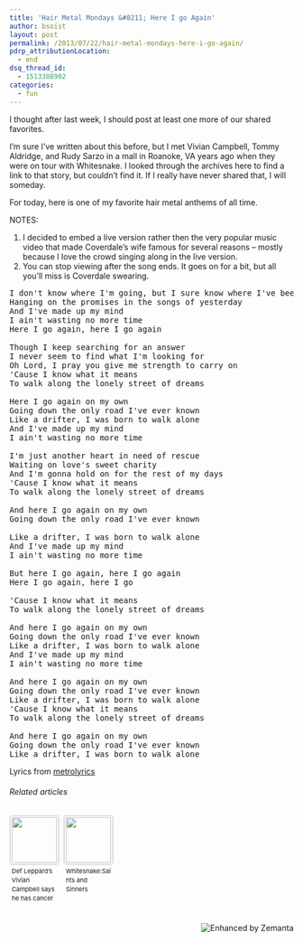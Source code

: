 ```yaml
---
title: 'Hair Metal Mondays &#8211; Here I go Again'
author: bsoist
layout: post
permalink: /2013/07/22/hair-metal-mondays-here-i-go-again/
pdrp_attributionLocation:
  - end
dsq_thread_id:
  - 1513388902
categories:
  - fun
---
```

I thought after last week, I should post at least one more of our shared favorites.

I&#8217;m sure I&#8217;ve written about this before, but I met Vivian Campbell, Tommy Aldridge, and Rudy Sarzo in a mall in Roanoke, VA years ago when they were on tour with Whitesnake. I looked through the archives here to find a link to that story, but couldn&#8217;t find it. If I really have never shared that, I will someday.

For today, here is one of my favorite hair metal anthems of all time.

NOTES:

  1. I decided to embed a live version rather then the very popular music video that made Coverdale&#8217;s wife famous for several reasons &#8211; mostly because I love the crowd singing along in the live version.
  2. You can stop viewing after the song ends. It goes on for a bit, but all you&#8217;ll miss is Coverdale swearing.

<div>
</div>

<pre>I don't know where I'm going, but I sure know where I've been
Hanging on the promises in the songs of yesterday
And I've made up my mind
I ain't wasting no more time
Here I go again, here I go again

Though I keep searching for an answer
I never seem to find what I'm looking for
Oh Lord, I pray you give me strength to carry on
'Cause I know what it means
To walk along the lonely street of dreams

Here I go again on my own
Going down the only road I've ever known
Like a drifter, I was born to walk alone
And I've made up my mind
I ain't wasting no more time

I'm just another heart in need of rescue
Waiting on love's sweet charity
And I'm gonna hold on for the rest of my days
'Cause I know what it means
To walk along the lonely street of dreams

And here I go again on my own
Going down the only road I've ever known

Like a drifter, I was born to walk alone
And I've made up my mind
I ain't wasting no more time

But here I go again, here I go again
Here I go again, here I go

'Cause I know what it means
To walk along the lonely street of dreams

And here I go again on my own
Going down the only road I've ever known
Like a drifter, I was born to walk alone
And I've made up my mind
I ain't wasting no more time

And here I go again on my own
Going down the only road I've ever known
Like a drifter, I was born to walk alone
'Cause I know what it means
To walk along the lonely street of dreams

And here I go again on my own
Going down the only road I've ever known
Like a drifter, I was born to walk alone</pre>

Lyrics from [metrolyrics][1]

<h6 class="zemanta-related-title" style="font-size: 1em;">
  Related articles
</h6>

<ul class="zemanta-article-ul zemanta-article-ul-image" style="margin: 0; padding: 0; overflow: hidden;">
  <li class="zemanta-article-ul-li-image zemanta-article-ul-li" style="padding: 0; background: none; list-style: none; display: block; float: left; vertical-align: top; text-align: left; width: 84px; font-size: 11px; margin: 2px 10px 10px 2px;">
    <a style="box-shadow: 0px 0px 4px #999; padding: 2px; display: block; border-radius: 2px; text-decoration: none;" href="http://globalnews.ca/news/628333/def-leppards-vivian-campbell-says-he-has-cancer/" target="_blank"><img style="padding: 0; margin: 0; border: 0; display: block; width: 80px; max-width: 100%;" alt="" src="http://i.zemanta.com/176469010_80_80.jpg" /></a><a style="display: block; overflow: hidden; text-decoration: none; line-height: 12pt; height: 80px; padding: 5px 2px 0 2px;" href="http://globalnews.ca/news/628333/def-leppards-vivian-campbell-says-he-has-cancer/" target="_blank">Def Leppard&#8217;s Vivian Campbell says he has cancer</a>
  </li>
  <li class="zemanta-article-ul-li-image zemanta-article-ul-li" style="padding: 0; background: none; list-style: none; display: block; float: left; vertical-align: top; text-align: left; width: 84px; font-size: 11px; margin: 2px 10px 10px 2px;">
    <a style="box-shadow: 0px 0px 4px #999; padding: 2px; display: block; border-radius: 2px; text-decoration: none;" href="http://bangthyhead.wordpress.com/2013/07/14/whitesnakesaints-and-sinners/" target="_blank"><img style="padding: 0; margin: 0; border: 0; display: block; width: 80px; max-width: 100%;" alt="" src="http://i.zemanta.com/185056588_80_80.jpg" /></a><a style="display: block; overflow: hidden; text-decoration: none; line-height: 12pt; height: 80px; padding: 5px 2px 0 2px;" href="http://bangthyhead.wordpress.com/2013/07/14/whitesnakesaints-and-sinners/" target="_blank">Whitesnake:Saints and Sinners</a>
  </li>
</ul>

<div class="zemanta-pixie" style="margin-top: 10px; height: 15px;">
  <a class="zemanta-pixie-a" title="Enhanced by Zemanta" href="http://www.zemanta.com/?px"><img class="zemanta-pixie-img" style="border: none; float: right;" alt="Enhanced by Zemanta" src="http://img.zemanta.com/zemified_h.png?x-id=083734d1-97c8-427b-bed7-ccc98fab6d55" /></a>
</div>

 [1]: http://www.metrolyrics.com/here-i-go-again-lyrics-whitesnake.html
